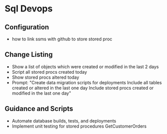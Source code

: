 # Sql Devops

## Configuration
* how to link ssms with github to store stored proc

## Change Listing

* Show a list of objects which were created or modified in the last 2 days
* Script all stored procs created today
* Show stored procs altered today
* Prompt: "Create data migration scripts for deployments
          Include all tables created or altered in the last one day
          Include stored procs created or modified in the last one day"

## Guidance and Scripts
* Automate database builds, tests, and deployments
* Implement unit testing for stored procedures GetCustomerOrders
